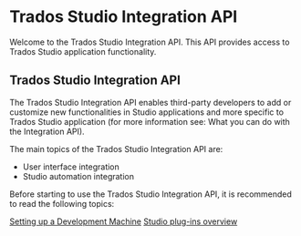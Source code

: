 Trados Studio Integration API
====

Welcome to the Trados Studio Integration API. This API provides access to Trados Studio application functionality.

 Trados Studio Integration API
 -----
The Trados Studio Integration API enables third-party developers to add or customize new functionalities in Studio applications and more specific to Trados Studio application (for more information see: What you can do with the Integration API).

The main topics of the Trados Studio Integration API are:

* User interface integration
* Studio automation integration

Before starting to use the Trados Studio Integration API, it is recommended to read the following topics:

[Setting up a Development Machine](../../articles/gettingstarted/setting_up_a_developer_machine.md) 
[Studio plug-ins overview](studio_plugins_overview.md) 